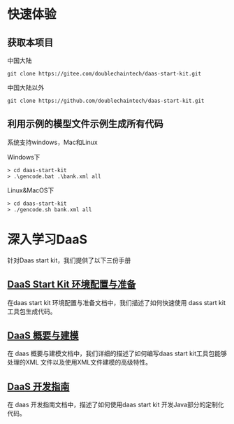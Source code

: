 


# 快速体验

## 获取本项目

中国大陆
```
git clone https://gitee.com/doublechaintech/daas-start-kit.git
```
中国大陆以外
```
git clone https://github.com/doublechaintech/daas-start-kit.git
```
## 利用示例的模型文件示例生成所有代码

系统支持windows，Mac和Linux


Windows下
```
> cd daas-start-kit
> .\gencode.bat .\bank.xml all
```
Linux&MacOS下
```
> cd daas-start-kit
> ./gencode.sh bank.xml all
```

# 深入学习DaaS

针对Daas start kit，我们提供了以下三份手册

## [DaaS Start Kit 环境配置与准备](https://docs.qq.com/doc/DTklDV2dNd0RBdEds)

在daas start kit 环境配置与准备文档中，我们描述了如何快速使用 dass start kit 工具包生成代码。

## [DaaS 概要与建模](https://docs.qq.com/doc/DTnBhWU5tVXZoZHpj)

在 daas 概要与建模文档中，我们详细的描述了如何编写daas start kit工具包能够处理的XML 文件以及使用XML文件建模的高级特性。

## [DaaS 开发指南](https://docs.qq.com/doc/DTkxKYnhKV0R2amxr)

在 daas 开发指南文档中，描述了如何使用daas start kit 开发Java部分的定制化代码。
